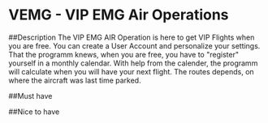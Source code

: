 # VEMG - VIP EMG Air Operations

##Description
The VIP EMG AIR Operation is here to get VIP Flights when you are free. You can create a User Account and personalize your settings. That the programm knews, when you are free, you have to "register" yourself in a monthly calendar. With help from the calender, the programm will calculate when you will have your next flight. The routes depends, on where the aircraft was last time parked. 

##Must have

##Nice to have
